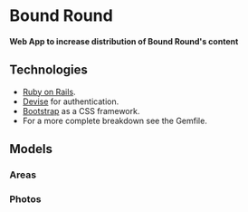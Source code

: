 #  Bound Round
#### Web App to increase distribution of Bound Round's content
 
## Technologies

- [Ruby on Rails](https://github.com/rails/rails).
- [Devise](https://github.com/plataformatec/devise) for authentication.
- [Bootstrap](https://github.com/twbs/bootstrap) as a CSS framework.
- For a more complete breakdown see the Gemfile.

## Models

### Areas

### Photos

